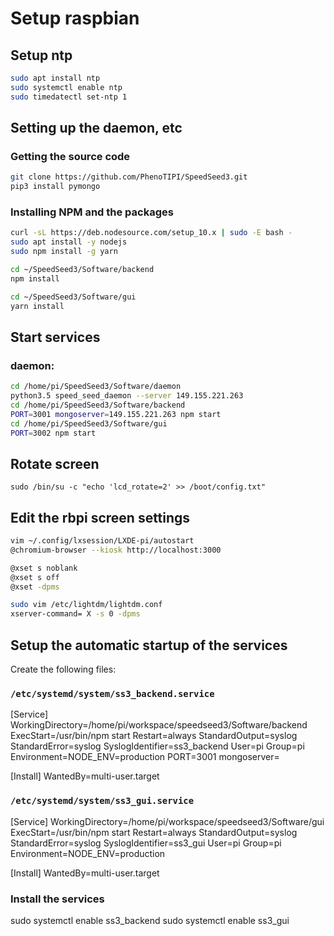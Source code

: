 # Setup raspbian


## Setup ntp

```sh
sudo apt install ntp
sudo systemctl enable ntp
sudo timedatectl set-ntp 1
```

## Setting up the daemon, etc 

### Getting the source code
```sh
git clone https://github.com/PhenoTIPI/SpeedSeed3.git
pip3 install pymongo
```
### Installing NPM and the packages
```sh
curl -sL https://deb.nodesource.com/setup_10.x | sudo -E bash -
sudo apt install -y nodejs
sudo npm install -g yarn

cd ~/SpeedSeed3/Software/backend 
npm install

cd ~/SpeedSeed3/Software/gui
yarn install
```

## Start services

### daemon:

```sh
cd /home/pi/SpeedSeed3/Software/daemon
python3.5 speed_seed_daemon --server 149.155.221.263
cd /home/pi/SpeedSeed3/Software/backend
PORT=3001 mongoserver=149.155.221.263 npm start
cd /home/pi/SpeedSeed3/Software/gui
PORT=3002 npm start
```


## Rotate screen


```
sudo /bin/su -c "echo 'lcd_rotate=2' >> /boot/config.txt"
```

## Edit the rbpi screen settings
```sh
vim ~/.config/lxsession/LXDE-pi/autostart
@chromium-browser --kiosk http://localhost:3000

@xset s noblank
@xset s off
@xset -dpms

sudo vim /etc/lightdm/lightdm.conf
xserver-command= X -s 0 -dpms
```

## Setup the automatic startup of the services

Create the following files:

### `/etc/systemd/system/ss3_backend.service`

[Service]
WorkingDirectory=/home/pi/workspace/speedseed3/Software/backend
ExecStart=/usr/bin/npm start
Restart=always
StandardOutput=syslog
StandardError=syslog
SyslogIdentifier=ss3_backend
User=pi
Group=pi
Environment=NODE_ENV=production PORT=3001 mongoserver=<IPADDRESS>

[Install]
WantedBy=multi-user.target

### `/etc/systemd/system/ss3_gui.service`

[Service]
WorkingDirectory=/home/pi/workspace/speedseed3/Software/gui
ExecStart=/usr/bin/npm start
Restart=always
StandardOutput=syslog
StandardError=syslog
SyslogIdentifier=ss3_gui
User=pi
Group=pi
Environment=NODE_ENV=production

[Install]
WantedBy=multi-user.target

### Install the services
sudo systemctl enable  ss3_backend
sudo systemctl enable  ss3_gui
